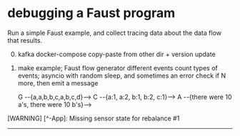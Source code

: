 # debugging a Faust program

Run a simple Faust example, and collect tracing data about the data flow that results.

0. kafka docker-compose
   copy-paste from other dir + version update

1. make example; Faust flow
     generator different events
     count types of events; asyncio with random sleep, and sometimes an error
     check if N more, then emit a message
        
     G --{a,a,b,b,c,a,b,c,d}--> C --{a:1, a:2, b:1, b:2, c:1}--> A --{there were 10 a's, there were 10 b's}-->



[WARNING] [^-App]: Missing sensor state for rebalance #1 


---------------------------------------------------------


